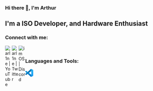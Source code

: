 ### Hi there 👋, I'm Arthur


## I'm a ISO Developer, and Hardware Enthusiast

### Connect with me:

[<img align="left" alt="arl1ne | YouTube" width="22px" src="https://cdn.jsdelivr.net/npm/simple-icons@v3/icons/youtube.svg" />][youtube]
[<img align="left" alt="arl1ne | Twitter" width="22px" src="https://cdn.jsdelivr.net/npm/simple-icons@v3/icons/twitter.svg" />][twitter]
[<img align="left" alt="imOS | Discord" width="22px" src="https://cdn.jsdelivr.net/npm/simple-icons@v3/icons/discord.svg" />][discord]


<br />

### Languages and Tools:

<img align="left" alt="Visual Studio Code" width="26px" src="https://raw.githubusercontent.com/github/explore/80688e429a7d4ef2fca1e82350fe8e3517d3494d/topics/visual-studio-code/visual-studio-code.png" />

<br />

[youtube]: https://www.youtube.com/channel/UCmTEuNAkcwzZvwvf2dX280w
[twitter]: https://twitter.com/arl1nev
[discord]: https://dsc.gg/imos
